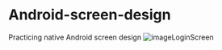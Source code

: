 # Android-screen-design
Practicing native Android screen design
![imageLoginScreen](https://user-images.githubusercontent.com/30296650/119277227-c8c99300-bbf4-11eb-9d57-697e3bd800c5.jpeg)




